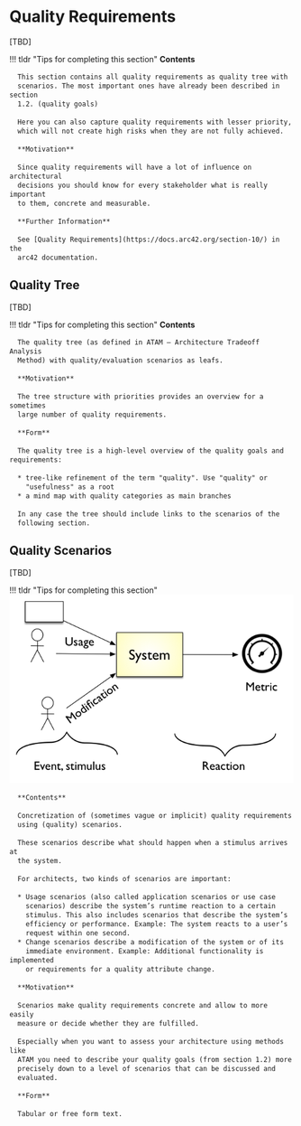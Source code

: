 # Quality Requirements

[TBD]

!!! tldr "Tips for completing this section"
      **Contents**

      This section contains all quality requirements as quality tree with
      scenarios. The most important ones have already been described in section
      1.2. (quality goals)

      Here you can also capture quality requirements with lesser priority,
      which will not create high risks when they are not fully achieved.

      **Motivation**

      Since quality requirements will have a lot of influence on architectural
      decisions you should know for every stakeholder what is really important
      to them, concrete and measurable.

      **Further Information**

      See [Quality Requirements](https://docs.arc42.org/section-10/) in the
      arc42 documentation.

## Quality Tree

[TBD]

!!! tldr "Tips for completing this section"
      **Contents**

      The quality tree (as defined in ATAM – Architecture Tradeoff Analysis
      Method) with quality/evaluation scenarios as leafs.

      **Motivation**

      The tree structure with priorities provides an overview for a sometimes
      large number of quality requirements.

      **Form**

      The quality tree is a high-level overview of the quality goals and requirements:

      * tree-like refinement of the term "quality". Use "quality" or
        "usefulness" as a root
      * a mind map with quality categories as main branches

      In any case the tree should include links to the scenarios of the
      following section.

## Quality Scenarios

[TBD]

!!! tldr "Tips for completing this section"
      ![img](images/10-q-scenario-overview.png)

      **Contents**

      Concretization of (sometimes vague or implicit) quality requirements
      using (quality) scenarios.

      These scenarios describe what should happen when a stimulus arrives at
      the system.

      For architects, two kinds of scenarios are important:

      * Usage scenarios (also called application scenarios or use case
        scenarios) describe the system’s runtime reaction to a certain
        stimulus. This also includes scenarios that describe the system’s
        efficiency or performance. Example: The system reacts to a user’s
        request within one second.
      * Change scenarios describe a modification of the system or of its
        immediate environment. Example: Additional functionality is implemented
        or requirements for a quality attribute change.

      **Motivation**

      Scenarios make quality requirements concrete and allow to more easily
      measure or decide whether they are fulfilled.

      Especially when you want to assess your architecture using methods like
      ATAM you need to describe your quality goals (from section 1.2) more
      precisely down to a level of scenarios that can be discussed and
      evaluated.

      **Form**

      Tabular or free form text.
